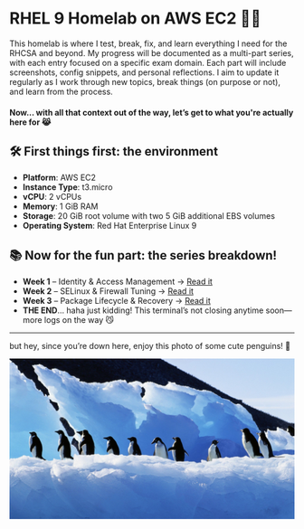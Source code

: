 # RHEL 9 Homelab on AWS EC2 🐧🧠 

This homelab is where I test, break, fix, and learn everything I need for the RHCSA and beyond. My progress will be documented as a multi-part series, with each entry focused on a specific exam domain. Each part will include screenshots, config snippets, and personal reflections. I aim to update it regularly as I work through new topics, break things (on purpose or not), and learn from the process. 

#### Now... with all that context out of the way, let’s get to what you're actually here for 😹


## 🛠️ First things first: the environment

- **Platform**: AWS EC2  
- **Instance Type**: t3.micro  
- **vCPU**: 2 vCPUs 
- **Memory**: 1 GiB RAM  
- **Storage**: 20 GiB root volume with two 5 GiB additional EBS volumes
- **Operating System**: Red Hat Enterprise Linux 9  


## 📚 Now for the fun part: the series breakdown!

- **Week 1** – Identity & Access Management → [Read it](./lab-log/week1.md)  
- **Week 2** – SELinux & Firewall Tuning → [Read it](./lab-log/week2.md)  
- **Week 3** – Package Lifecycle & Recovery → [Read it](./lab-log/week3.md)
- **THE END**... haha just kidding! This terminal’s not closing anytime soon—more logs on the way 😼

---

but hey, since you’re down here, enjoy this photo of some cute penguins! 🐧

<img src="assets/screenshots/birds-1756510438349-3248.jpg" width="800"/>



